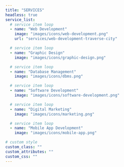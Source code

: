 ```yaml
---
title: "SERVICES"
headless: true
service_list:
  # service item loop
  - name: "Web Development"
    image: "images/icons/web-development.png"
    url: "services/web-development-traverse-city"

  # service item loop
  - name: "Graphic Design"
    image: "images/icons/graphic-design.png"

  # service item loop
  - name: "Database Management"
    image: "images/icons/dbms.png"

  # service item loop
  - name: "Software Development"
    image: "images/icons/software-development.png"

  # service item loop
  - name: "Digital Marketing"
    image: "images/icons/marketing.png"

  # service item loop
  - name: "Mobile App Development"
    image: "images/icons/mobile-app.png"

# custom style
custom_class: ""
custom_attributes: ""
custom_css: ""
---
```


